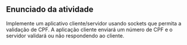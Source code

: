## Enunciado da atividade
  Implemente um aplicativo cliente/servidor usando sockets que permita a validação de CPF. A aplicação cliente enviará um número de CPF e o
  servidor validará ou não respondendo ao cliente.
  
